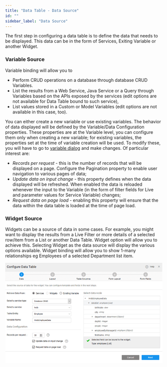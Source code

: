 ```yaml
---
title: "Data Table - Data Source"
id: ""
sidebar_label: "Data Source"
---
```


The first step in configuring a data table is to define the data that needs to be displayed. This data can be in the form of Services, Exiting Variable or another Widget.

### Variable Source

Variable binding will allow you to

- Perform CRUD operations on a database through database CRUD Variables.
- List the results from a Web Service, Java Service or a Query through Variables based on the APIs exposed by the services (edit options are not available for Data Table bound to such service),
- List values stored in a Custom or Model Variables (edit options are not available in this case, too).

You can either create a new variable or use existing variables. The behavior of data displayed will be defined by the Variable/Data Configuration properties. These properties are at the Variable level, you can configure them only when creating a new variable; for existing variables, the properties set at the time of variable creation will be used. To modify these, you will have to go to [variable dialog](/learn/assets/var_sel.png) and make changes. Of particular interest are:

- _Records per request_ - this is the number of records that will be displayed on a page. Configure the Pagination property to enable user navigation to various pages of data;
- _Update data on input change_ - this property defines when the data displayed will be refreshed. When enabled the data is reloaded whenever the input to the Variable (in the form of filter fields for Live and parameter values for Service Variable) changes;
- _Request data on page load_ - enabling this property will ensure that the data within the data table is loaded at the time of page load.

### Widget Source

Widgets can be a source of data in some cases. For example, you might want to display the results from a Live Filter or more details of a selected row/item from a List or another Data Table. Widget option will allow you to achieve this. Selecting Widget as the data source will display the various options available. Widget binding will allow you to show 1-many relationships eg Employees of a selected Department list item.

[![](/learn/assets/dt_data.png)](/learn/assets/dt_data.png)

